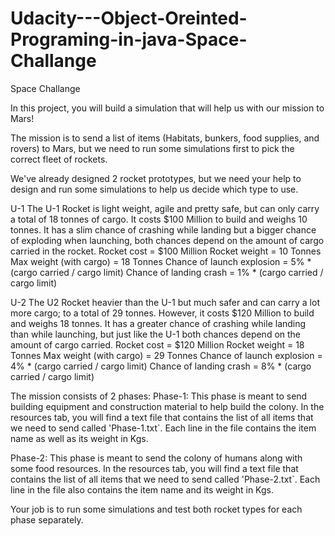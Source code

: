 # Udacity---Object-Oreinted-Programing-in-java-Space-Challange

Space Challange

In this project, you will build a simulation that will help us with our mission to Mars!

The mission is to send a list of items (Habitats, bunkers, food supplies, and rovers) to Mars, but we need to run some simulations first to pick the correct fleet of rockets.

We've already designed 2 rocket prototypes, but we need your help to design and run some simulations to help us decide which type to use.

U-1
The U-1 Rocket is light weight, agile and pretty safe, but can only carry a total of 18 tonnes of cargo. It costs $100 Million to build and weighs 10 tonnes. It has a slim chance of crashing while landing but a bigger chance of exploding when launching, both chances depend on the amount of cargo carried in the rocket.
Rocket cost = $100 Million 
Rocket weight = 10 Tonnes 
Max weight (with cargo) = 18 Tonnes 
Chance of launch explosion = 5% * (cargo carried / cargo limit) 
Chance of landing crash = 1% * (cargo carried / cargo limit) 


U-2
The U2 Rocket heavier than the U-1 but much safer and can carry a lot more cargo; to a total of 29 tonnes. However, it costs $120 Million to build and weighs 18 tonnes. It has a greater chance of crashing while landing than while launching, but just like the U-1 both chances depend on the amount of cargo carried.
Rocket cost = $120 Million 
Rocket weight = 18 Tonnes 
Max weight (with cargo) = 29 Tonnes 
Chance of launch explosion = 4% * (cargo carried / cargo limit) 
Chance of landing crash = 8% * (cargo carried / cargo limit) 


The mission consists of 2 phases:
Phase-1:
This phase is meant to send building equipment and construction material to help build the colony. In the resources tab, you will find a text file that contains the list of all items that we need to send called 'Phase-1.txt`. Each line in the file contains the item name as well as its weight in Kgs.

Phase-2:
This phase is meant to send the colony of humans along with some food resources. In the resources tab, you will find a text file that contains the list of all items that we need to send called 'Phase-2.txt`. Each line in the file also contains the item name and its weight in Kgs.

Your job is to run some simulations and test both rocket types for each phase separately.
